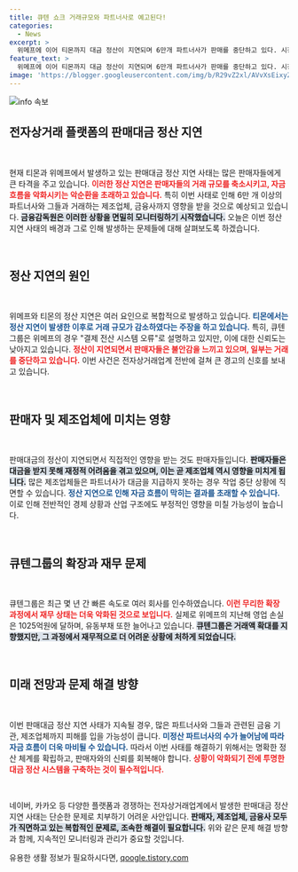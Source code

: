 ```yaml
---
title: 큐텐 쇼크 거래규모와 파트너사로 예고된다!
categories:
  - News
excerpt: >
  위메프에 이어 티몬까지 대금 정산이 지연되며 6만개 파트너사가 판매를 중단하고 있다. 시장 불안이 확산되면서 거래 규모가 축소되고, 경제 전반에 치명적 파장이 우려된다. 금융당국도 매일 모니터링에 나서지만 상황은 더욱 심각해지고 있다.
feature_text: >
  위메프에 이어 티몬까지 대금 정산이 지연되며 6만개 파트너사가 판매를 중단하고 있다. 시장 불안이 확산되면서 거래 규모가 축소되고, 경제 전반에 치명적 파장이 우려된다. 금융당국도 매일 모니터링에 나서지만 상황은 더욱 심각해지고 있다.
image: 'https://blogger.googleusercontent.com/img/b/R29vZ2xl/AVvXsEixyZcFfHzMRdzZMjFBmAUKJYCLCGyLL1o632UiGVXcaFdKo_bkvkuCioo0uUKlGfBVcT3P84aROyZIXSBEx3Aw5nCQ3pTgDom1WDC4m8eifvWiAmWEEVb4x6G_l8C0QH225ldMjyaFvpxGEBGNO37VmDTDMHGhJPq73UglMfDca1-0aw/s1600/blogspot.png'
---
```


<p><img src="https://blogger.googleusercontent.com/img/b/R29vZ2xl/AVvXsEixyZcFfHzMRdzZMjFBmAUKJYCLCGyLL1o632UiGVXcaFdKo_bkvkuCioo0uUKlGfBVcT3P84aROyZIXSBEx3Aw5nCQ3pTgDom1WDC4m8eifvWiAmWEEVb4x6G_l8C0QH225ldMjyaFvpxGEBGNO37VmDTDMHGhJPq73UglMfDca1-0aw/s1600/blogspot.png" alt="info 속보" /></p>

<h2 data-ke-size="size26">전자상거래 플랫폼의 판매대금 정산 지연</h2>

<p data-ke-size="size16">&nbsp;</p>  

<p>현재 티몬과 위메프에서 발생하고 있는 판매대금 정산 지연 사태는 많은 판매자들에게 큰 타격을 주고 있습니다. <b><span style="color: #ee2323;">이러한 정산 지연은 판매자들의 거래 규모를 축소시키고, 자금 흐름을 악화시키는 악순환을 초래하고 있습니다.</span></b> 특히 이번 사태로 인해 6만 개 이상의 파트너사와 그들과 거래하는 제조업체, 금융사까지 영향을 받을 것으로 예상되고 있습니다. <b><span style="background-color: #21538527;">금융감독원은 이러한 상황을 면밀히 모니터링하기 시작했습니다.</span></b> 오늘은 이번 정산 지연 사태의 배경과 그로 인해 발생하는 문제들에 대해 살펴보도록 하겠습니다.</p>

<p data-ke-size="size16">&nbsp;</p>  

<h2 data-ke-size="size26">정산 지연의 원인</h2>

<p data-ke-size="size16">&nbsp;</p>  

<p>위메프와 티몬의 정산 지연은 여러 요인으로 복합적으로 발생하고 있습니다. <b><span style="color: #1a5490;">티몬에서는 정산 지연이 발생한 이후로 거래 규모가 감소하였다는 주장을 하고 있습니다.</span></b> 특히, 큐텐그룹은 위메프의 경우 "결제 전산 시스템 오류"로 설명하고 있지만, 이에 대한 신뢰도는 낮아지고 있습니다. <b><span style="color: #ee2323;">정산이 지연되면서 판매자들은 불안감을 느끼고 있으며, 일부는 거래를 중단하고 있습니다.</span></b> 이번 사건은 전자상거래업계 전반에 걸쳐 큰 경고의 신호를 보내고 있습니다.</p>

<p data-ke-size="size16">&nbsp;</p>  

<h2 data-ke-size="size26">판매자 및 제조업체에 미치는 영향</h2>

<p data-ke-size="size16">&nbsp;</p>  

<p>판매대금의 정산이 지연되면서 직접적인 영향을 받는 것도 판매자들입니다. <b><span style="background-color: #21538527;">판매자들은 대금을 받지 못해 재정적 어려움을 겪고 있으며, 이는 곧 제조업체 역시 영향을 미치게 됩니다.</span></b> 많은 제조업체들은 파트너사가 대금을 지급하지 못하는 경우 작업 중단 상황에 직면할 수 있습니다. <b><span style="color: #1a5490;">정산 지연으로 인해 자금 흐름이 막히는 결과를 초래할 수 있습니다.</span></b> 이로 인해 전반적인 경제 상황과 산업 구조에도 부정적인 영향을 미칠 가능성이 높습니다.</p>

<p data-ke-size="size16">&nbsp;</p>  

<h2 data-ke-size="size26">큐텐그룹의 확장과 재무 문제</h2>

<p data-ke-size="size16">&nbsp;</p>  

<p>큐텐그룹은 최근 몇 년 간 빠른 속도로 여러 회사를 인수하였습니다. <b><span style="color: #ee2323;">이런 무리한 확장 과정에서 재무 상태는 더욱 악화된 것으로 보입니다.</span></b> 실제로 위메프의 지난해 영업 손실은 1025억원에 달하며, 유동부채 또한 늘어나고 있습니다. <b><span style="background-color: #21538527;">큐텐그룹은 거래액 확대를 지향했지만, 그 과정에서 재무적으로 더 어려운 상황에 처하게 되었습니다.</span></b></p>

<p data-ke-size="size16">&nbsp;</p>  

<h2 data-ke-size="size26">미래 전망과 문제 해결 방향</h2>

<p data-ke-size="size16">&nbsp;</p>  

<p>이번 판매대금 정산 지연 사태가 지속될 경우, 많은 파트너사와 그들과 관련된 금융 기관, 제조업체까지 피해를 입을 가능성이 큽니다. <b><span style="color: #1a5490;">미정산 파트너사의 수가 늘어남에 따라 자금 흐름이 더욱 마비될 수 있습니다.</span></b> 따라서 이번 사태를 해결하기 위해서는 명확한 정산 체계를 확립하고, 판매자와의 신뢰를 회복해야 합니다. <b><span style="color: #ee2323;">상황이 악화되기 전에 투명한 대금 정산 시스템을 구축하는 것이 필수적입니다.</span></b></p>

<p data-ke-size="size16">&nbsp;</p>  

<p>네이버, 카카오 등 다양한 플랫폼과 경쟁하는 전자상거래업계에서 발생한 판매대금 정산 지연 사태는 단순한 문제로 치부하기 어려운 사안입니다. <b><span style="background-color: #21538527;">판매자, 제조업체, 금융사 모두가 직면하고 있는 복합적인 문제로, 조속한 해결이 필요합니다.</span></b> 위와 같은 문제 해결 방향과 함께, 지속적인 모니터링과 관리가 중요할 것입니다.</p>
유용한 생활 정보가 필요하시다면, <a href="https://qoogle.tistory.com" rel="dofollow">qoogle.tistory.com</a>


